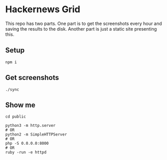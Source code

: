 # Hackernews Grid

This repo has two parts. 
One part is to get the screenshots every hour and saving the results to the disk.
Another part is just a static site presenting this.

## Setup
```
npm i
```

## Get screenshots
```
./sync
```

## Show me
```
cd public

python3 -m http.server
# OR
python2 -m SimpleHTTPServer
# OR
php -S 0.0.0.0:8000
# OR
ruby -run -e httpd
```
